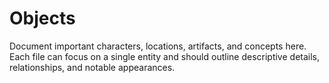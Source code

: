 # Objects

Document important characters, locations, artifacts, and concepts here. Each file can focus on a single entity and should outline descriptive details, relationships, and notable appearances.
